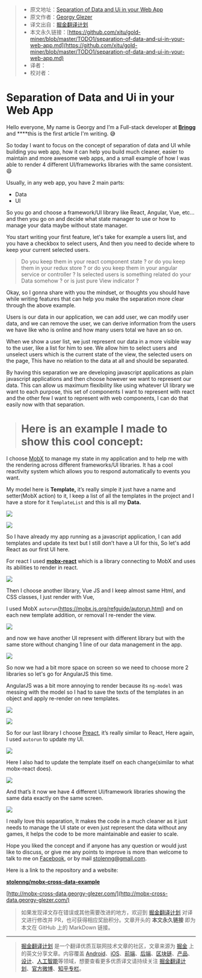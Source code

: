 > * 原文地址：[Separation of Data and Ui in your Web App](https://medium.com/front-end-weekly/separation-of-data-and-ui-in-your-web-app-2c3f1cc3fbda)
> * 原文作者：[Georgy Glezer](https://medium.com/@georgyglezer)
> * 译文出自：[掘金翻译计划](https://github.com/xitu/gold-miner)
> * 本文永久链接：[https://github.com/xitu/gold-miner/blob/master/TODO1/separation-of-data-and-ui-in-your-web-app.md](https://github.com/xitu/gold-miner/blob/master/TODO1/separation-of-data-and-ui-in-your-web-app.md)
> * 译者：
> * 校对者：

# Separation of Data and Ui in your Web App

Hello everyone, My name is Georgy and I’m a Full-stack developer at **[Bringg](http://bringg.com/)** and ****this is the first article I'm writing. 😅

So today I want to focus on the concept of separation of data and UI while building you web app, how it can help you build much cleaner, easier to maintain and more awesome web apps, and a small example of how I was able to render 4 different UI/frameworks libraries with the same consistent. 😄

Usually, in any web app, you have 2 main parts:

* Data
* UI

So you go and choose a framework/UI library like React, Angular, Vue, etc… and then you go on and decide what state manager to use or how to manage your data maybe without state manager.

You start writing your first feature, let's take for example a users list, and you have a checkbox to select users, And then you need to decide where to keep your current selected users.

> Do you keep them in your react component state ? or do you keep them in your redux store ? or do you keep them in your angular service or controller ?
> Is selected users is something related do your Data somehow ? or is just pure View indicator ?

Okay, so I gonna share with you the mindset, or thoughts you should have while writing features that can help you make the separation more clear through the above example.

Users is our data in our application, we can add user, we can modify user data, and we can remove the user, we can derive information from the users we have like who is online and how many users total we have an so on.

When we show a user list, we just represent our data in a more visible way to the user, like a list for him to see. We allow him to select users and unselect users which is the current state of the view, the selected users on the page, This have no relation to the data at all and should be separated.

By having this separation we are developing javascript applications as plain javascript applications and then choose however we want to represent our data. This can allow us maximum flexibility like using whatever UI library we want to each purpose, this set of components I want to represent with react and the other few I want to represent with web components, I can do that easily now with that separation.

> # Here is an example I made to show this cool concept:

I choose [MobX](https://github.com/mobxjs/mobx) to manage my state in my application and to help me with the rendering across different frameworks/UI libraries. It has a cool reactivity system which allows you to respond automatically to events you want.

My model here is **Template,** it’s really simple it just have a name and setter(MobX action) to it, I keep a list of all the templates in the project and I have a store for it `TemplateList` and this is all my **Data.**

![](https://cdn-images-1.medium.com/max/2424/1*sUeiUDg6QXbe08GrEyZNfg.png)

![](https://cdn-images-1.medium.com/max/2508/1*Klb2cKUIoGzbYmjxOFwcuA.png)

So I have already my app running as a javascript application, I can add templates and update its text but I still don’t have a UI for this, So let's add React as our first UI here.

For react I used **[mobx-react](https://github.com/mobxjs/mobx-react)** which is a library connecting to MobX and uses its abilities to render in react.

![](https://cdn-images-1.medium.com/max/3328/1*_jHARXfsu4DPvfK6G55lFg.png)

Then I choose another library, Vue JS and I keep almost same Html, and CSS classes, I just render with Vue,

I used MobX `autorun`(https://mobx.js.org/refguide/autorun.html) and on each new template addition, or removal I re-render the view.

![](https://cdn-images-1.medium.com/max/2168/1*k5ArS-smHdbb6rJlc2WMKQ.png)

and now we have another UI represent with different library but with the same store without changing 1 line of our data management in the app.

![](https://cdn-images-1.medium.com/max/3376/1*tGpOEofa1jIjxrwDQxqjLg.png)

So now we had a bit more space on screen so we need to choose more 2 libraries so let's go for AngularJS this time.

AngularJS was a bit more annoying to render because its `ng-model` was messing with the model so I had to save the texts of the templates in an object and apply re-render on new templates.

![](https://cdn-images-1.medium.com/max/2620/1*rMgQ3As1LMKkb7GWLmn9Lg.png)

![](https://cdn-images-1.medium.com/max/3344/1*Z2M5mSR8Vc4TRQKCzkySDw.png)

So for our last library I choose [Preact](https://preactjs.com), it’s really similar to React, Here again, I used `autorun` to update my UI.

![](https://cdn-images-1.medium.com/max/2372/1*lqV2noA23HzDulsXr4OKLQ.png)

Here I also had to update the template itself on each change(similar to what mobx-react does).

![](https://cdn-images-1.medium.com/max/2112/1*gzHJHBLK-ImmilyTK2FXIA.png)

And that’s it now we have 4 different UI/framework libraries showing the same data exactly on the same screen.

![](https://cdn-images-1.medium.com/max/6716/1*_Dccz9ks746qQAs4P20vYQ.png)

I really love this separation, It makes the code in a much cleaner as it just needs to manage the UI state or even just represent the data without any games, it helps the code to be more maintainable and easier to scale.

Hope you liked the concept and if anyone has any question or would just like to discuss, or give me any points to improve is more than welcome to talk to me on [Facebook](https://www.facebook.com/gglezer), or by mail stolenng@gmail.com.

Here is a link to the repository and a website:

[**stolenng/mobx-cross-data-example**](https://github.com/stolenng/mobx-cross-data-example)

[http://mobx-cross-data.georgy-glezer.com/](http://mobx-cross-data.georgy-glezer.com/)

> 如果发现译文存在错误或其他需要改进的地方，欢迎到 [掘金翻译计划](https://github.com/xitu/gold-miner) 对译文进行修改并 PR，也可获得相应奖励积分。文章开头的 **本文永久链接** 即为本文在 GitHub 上的 MarkDown 链接。

---

> [掘金翻译计划](https://github.com/xitu/gold-miner) 是一个翻译优质互联网技术文章的社区，文章来源为 [掘金](https://juejin.im) 上的英文分享文章。内容覆盖 [Android](https://github.com/xitu/gold-miner#android)、[iOS](https://github.com/xitu/gold-miner#ios)、[前端](https://github.com/xitu/gold-miner#前端)、[后端](https://github.com/xitu/gold-miner#后端)、[区块链](https://github.com/xitu/gold-miner#区块链)、[产品](https://github.com/xitu/gold-miner#产品)、[设计](https://github.com/xitu/gold-miner#设计)、[人工智能](https://github.com/xitu/gold-miner#人工智能)等领域，想要查看更多优质译文请持续关注 [掘金翻译计划](https://github.com/xitu/gold-miner)、[官方微博](http://weibo.com/juejinfanyi)、[知乎专栏](https://zhuanlan.zhihu.com/juejinfanyi)。
